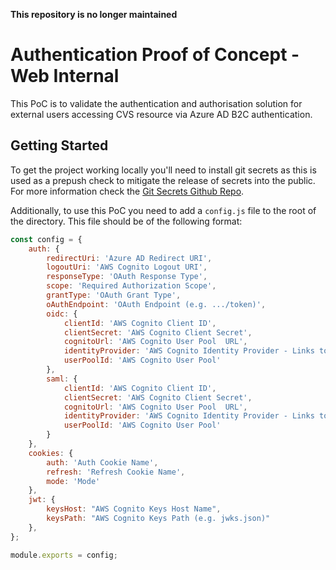 **This repository is no longer maintained**

# Authentication Proof of Concept - Web Internal
This PoC is to validate the authentication and authorisation solution for external users accessing CVS resource via Azure AD B2C authentication.

## Getting Started
To get the project working locally you'll need to install git secrets as this is used as a prepush check to mitigate the release of secrets into the public. For more information check the [Git Secrets Github Repo](https://github.com/awslabs/git-secrets).

Additionally, to use this PoC you need to add a `config.js` file to the root of the directory.  This file should be of the following format:

```javascript
const config = {
    auth: {
        redirectUri: 'Azure AD Redirect URI',
        logoutUri: 'AWS Cognito Logout URI',
        responseType: 'OAuth Response Type',
        scope: 'Required Authorization Scope', 
        grantType: 'OAuth Grant Type',
        oAuthEndpoint: 'OAuth Endpoint (e.g. .../token)',
        oidc: {
            clientId: 'AWS Cognito Client ID',
            clientSecret: 'AWS Cognito Client Secret',
            cognitoUrl: 'AWS Cognito User Pool  URL',
            identityProvider: 'AWS Cognito Identity Provider - Links to Azure AD Application.',
            userPoolId: 'AWS Cognito User Pool'
        },
        saml: {
            clientId: 'AWS Cognito Client ID',
            clientSecret: 'AWS Cognito Client Secret',
            cognitoUrl: 'AWS Cognito User Pool  URL',
            identityProvider: 'AWS Cognito Identity Provider - Links to Azure AD Application.',
            userPoolId: 'AWS Cognito User Pool'
        }
    },
    cookies: {
        auth: 'Auth Cookie Name',
        refresh: 'Refresh Cookie Name',
        mode: 'Mode'
    },
    jwt: {
        keysHost: "AWS Cognito Keys Host Name",
        keysPath: "AWS Cognito Keys Path (e.g. jwks.json)"
    },
};

module.exports = config;
```
